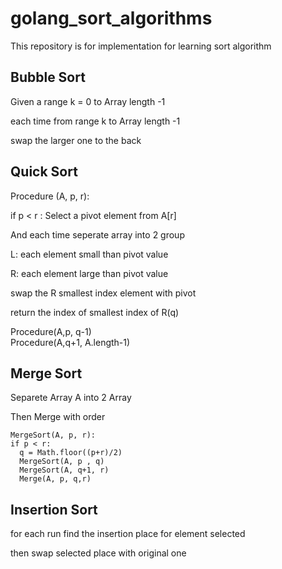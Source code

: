 # golang_sort_algorithms

This repository is for implementation for learning sort algorithm

## Bubble Sort

Given a range k = 0 to Array length -1

each time from range k to Array length -1

swap the larger one to the back

## Quick Sort

Procedure (A, p, r):

if p < r :
  Select a pivot element from  A[r]

  And each time seperate array into 2 group

  L: each element small than pivot value

  R: each element large than pivot value

  swap the R smallest index element with pivot

  return the index of smallest index of R(q)
  
  Procedure(A,p, q-1)  
  Procedure(A,q+1, A.length-1)


## Merge Sort

Separete Array A into 2 Array

Then Merge with order
```
MergeSort(A, p, r):
if p < r:
  q = Math.floor((p+r)/2)
  MergeSort(A, p , q)
  MergeSort(A, q+1, r)
  Merge(A, p, q,r)
```
## Insertion Sort
for each run find the insertion place for element selected

then swap selected place with original one